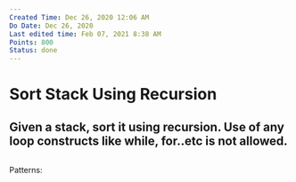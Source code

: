```yaml
---
Created Time: Dec 26, 2020 12:06 AM
Do Date: Dec 26, 2020
Last edited time: Feb 07, 2021 8:38 AM
Points: 800
Status: done
---
```


# Sort Stack Using Recursion

Given a stack, sort it using recursion. Use of any loop constructs like while, for..etc is not allowed. 
---
```cpp
```
Patterns: 